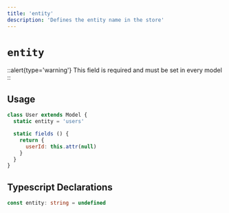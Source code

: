 ```yaml
---
title: 'entity'
description: 'Defines the entity name in the store'
---
```


# `entity`

::alert{type='warning'}
This field is required and must be set in every model
::

## Usage

````js
class User extends Model {
  static entity = 'users'

  static fields () {
    return {
      userId: this.attr(null)
    }
  }
}
````

## Typescript Declarations
````ts
const entity: string = undefined
````

